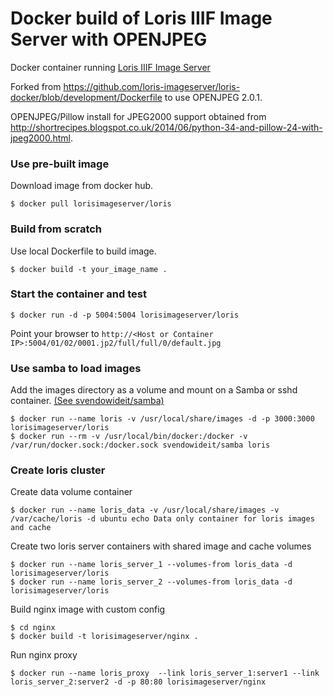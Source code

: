 Docker build of Loris IIIF Image Server with OPENJPEG
===========

Docker container running [Loris IIIF Image Server](https://github.com/loris-imageserver/loris)

Forked from https://github.com/loris-imageserver/loris-docker/blob/development/Dockerfile to use OPENJPEG 2.0.1.

OPENJPEG/Pillow install for JPEG2000 support obtained from http://shortrecipes.blogspot.co.uk/2014/06/python-34-and-pillow-24-with-jpeg2000.html.

### Use  pre-built image
Download image from docker hub.

    $ docker pull lorisimageserver/loris

### Build from scratch
Use local Dockerfile to build image.

    $ docker build -t your_image_name .

### Start the container and test

    $ docker run -d -p 5004:5004 lorisimageserver/loris

Point your browser to `http://<Host or Container IP>:5004/01/02/0001.jp2/full/full/0/default.jpg`

### Use samba to load images
Add the images directory as a volume and mount on a Samba or sshd container. [(See svendowideit/samba)](https://registry.hub.docker.com/u/svendowideit/samba/)

    $ docker run --name loris -v /usr/local/share/images -d -p 3000:3000 lorisimageserver/loris
    $ docker run --rm -v /usr/local/bin/docker:/docker -v /var/run/docker.sock:/docker.sock svendowideit/samba loris
    

### Create loris cluster
Create data volume container

    $ docker run --name loris_data -v /usr/local/share/images -v /var/cache/loris -d ubuntu echo Data only container for loris images and cache

Create two loris server containers with shared image and cache volumes    

    $ docker run --name loris_server_1 --volumes-from loris_data -d lorisimageserver/loris
    $ docker run --name loris_server_2 --volumes-from loris_data -d lorisimageserver/loris
    
Build nginx image with custom config

    $ cd nginx
    $ docker build -t lorisimageserver/nginx .

Run nginx proxy

    $ docker run --name loris_proxy  --link loris_server_1:server1 --link loris_server_2:server2 -d -p 80:80 lorisimageserver/nginx
